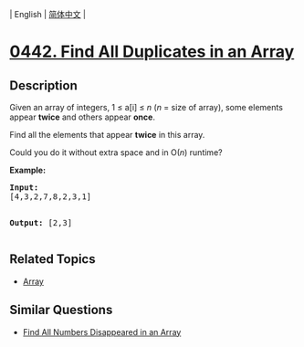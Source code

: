 
| English | [简体中文](README.md) |
# [0442. Find All Duplicates in an Array](https://leetcode-cn.com/problems/find-all-duplicates-in-an-array/)
## Description
<p>Given an array of integers, 1 &le; a[i] &le; <i>n</i> (<i>n</i> = size of array), some elements appear <b>twice</b> and others appear <b>once</b>.</p>

<p>Find all the elements that appear <b>twice</b> in this array.</p>

<p>Could you do it without extra space and in O(<i>n</i>) runtime?</p>
</p>
<p><b>Example:</b><br/>
<pre>
<b>Input:</b>
[4,3,2,7,8,2,3,1]

<b>Output:</b>
[2,3]
</pre>
## Related Topics
- [Array](https://leetcode-cn.com/tag/array)
## Similar Questions
- [Find All Numbers Disappeared in an Array](../find-all-numbers-disappeared-in-an-array/README_EN.md)
